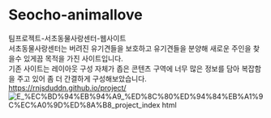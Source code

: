 # Seocho-animallove
팀프로젝트-서초동물사랑센터-웹사이트<br>
서초동물사랑센터는 버려진 유기견들을 보호하고 유기견들을 분양해 새로운 주인을 찾을수 있게끔 목적을 가진 사이트입니다.<br>
기존 사이트는 레이아웃 구성 자체가 좁은 콘텐츠 구역에 너무 많은 정보를 담아 복잡함을 주고 있어 좀 더 간결하게 구성해보았습니다.
https://rnjsduddn.github.io/project/
![_E__%EC%BD%94%EB%94%A9_%ED%8C%80%ED%94%84%EB%A1%9C%EC%A0%9D%ED%8A%B8_project_index html](https://user-images.githubusercontent.com/91304854/139219347-d3e5a2c6-0540-4d18-8ad4-351b7d3c8990.png)
